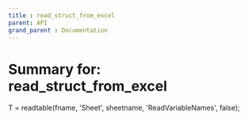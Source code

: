 ```yaml
---
title : read_struct_from_excel
parent: API
grand_parent : Documentation
---
```

# Summary for: **read_struct_from_excel**

T = readtable(fname, 'Sheet', sheetname, 'ReadVariableNames', false);

